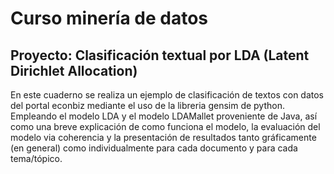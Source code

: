 # Curso minería de datos
## Proyecto: Clasificación textual por LDA (Latent Dirichlet Allocation) 
En este cuaderno se realiza un ejemplo de clasificación de textos con datos del portal econbiz mediante el uso de la libreria gensim de python. Empleando el modelo LDA y el modelo LDAMallet proveniente de Java, así como una breve explicación de como funciona el modelo, la evaluación del modelo via coherencia y la presentación de resultados tanto gráficamente (en general) como individualmente para cada documento y para cada tema/tópico. 
